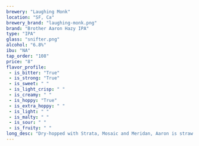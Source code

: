 ```yaml
---
brewery: "Laughing Monk"
location: "SF, Ca"
brewery_brand: "laughing-monk.png"
brand: "Brother Aaron Hazy IPA"
type: "IPA"
glass: "snifter.png"
alcohol: "6.8%"
ibu: "NA"
tap_order: "108"
price: "8"
flavor_profile:
 - is_bitter: "True"
 - is_strong: "True"
 - is_sweet: " "
 - is_light_crisp: " "
 - is_creamy: " "
 - is_hoppy: "True"
 - is_extra_hoppy: " "
 - is_light: " "
 - is_malty: " "
 - is_sour: " "
 - is_fruity: " "
long_desc: "Dry-hopped with Strata, Mosaic and Meridan, Aaron is straw in color and completely opaque. Tropical fruit aroma and flavors of orange and mango blend with a balanced hop bitterness."
---
```


